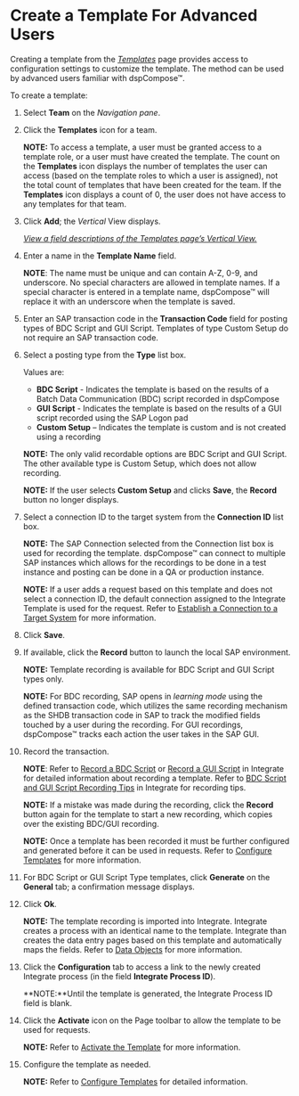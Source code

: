 # Create a Template For Advanced Users

Creating a template from the *[Templates](../Page_Desc/Templates_H.htm)*
page provides access to configuration settings to customize the
template. The method can be used by advanced users familiar with
dspCompose™.

To create a template:

1.  Select **Team** on the *Navigation pane*.

2.  Click the **Templates** icon for a team.
    
    **NOTE:** To access a template, a user must be granted access to a
    template role, or a user must have created the template. The count
    on the **Templates** icon displays the number of templates the user
    can access (based on the template roles to which a user is
    assigned), not the total count of templates that have been created
    for the team. If the **Templates** icon displays a count of 0, the
    user does not have access to any templates for that team.

3.  Click **Add**; the *Vertical* View displays.
    
    *[View a field descriptions of the Templates page’s Vertical
    View.](../Page_Desc/Templates_H.htm#Templates_V_All_Tabs)*

4.  Enter a name in the **Template Name** field.
    
    **NOTE**: The name must be unique and can contain A-Z, 0-9, and
    underscore. No special characters are allowed in template names. If
    a special character is entered in a template name, dspCompose™ will
    replace it with an underscore when the template is saved.

5.  Enter an SAP transaction code in the **Transaction Code** field for
    posting types of BDC Script and GUI Script. Templates of type Custom
    Setup do not require an SAP transaction code.

6.  Select a posting type from the **Type** list box.
    
    Values are:
    
      - **BDC Script** - Indicates the template is based on the results
        of a Batch Data Communication (BDC) script recorded in
        dspCompose
      - **GUI Script** - Indicates the template is based on the results
        of a GUI script recorded using the SAP Logon pad
      - **Custom Setup** – Indicates the template is custom and is not
        created using a recording
    
    **NOTE:** The only valid recordable options are BDC Script and GUI
    Script. The other available type is Custom Setup, which does not
    allow recording.
    
    **NOTE:** If the user selects **Custom Setup** and clicks **Save**,
    the **Record** button no longer displays.

7.  Select a connection ID to the target system from the **Connection
    ID** list box.
    
    **NOTE:** The SAP Connection selected from the Connection list box
    is used for recording the template. dspCompose™ can connect to
    multiple SAP instances which allows for the recordings to be done in
    a test instance and posting can be done in a QA or production
    instance.
    
    **NOTE:** If a user adds a request based on this template and does
    not select a connection ID, the default connection assigned to the
    Integrate Template is used for the request. Refer to [Establish a
    Connection to a Target
    System](../../../Platform/Common/Use_Cases/Establish_a_Connection_to_a_target_system_Overview.htm)
    for more information.

8.  Click **Save**.

9.  If available, click the **Record** button to launch the local SAP
    environment.
    
    **NOTE:** Template recording is available for BDC Script and GUI
    Script types only.
    
    **NOTE:** For BDC recording, SAP opens in *learning mode* using the
    defined transaction code, which utilizes the same recording
    mechanism as the SHDB transaction code in SAP to track the modified
    fields touched by a user during the recording. For GUI recordings,
    dspCompose™ tracks each action the user takes in the SAP GUI.

10. Record the transaction.
    
    **NOTE**: Refer to [Record a BDC
    Script](../../../Platform/Integrate/Use_Cases/Record_a_BDC_Script.htm)
    or [Record a GUI
    Script](../../../Platform/Integrate/Use_Cases/Record_a_GUI_Script.htm)
    in Integrate for detailed information about recording a template.
    Refer to [BDC Script and GUI Script Recording
    Tips](../../../Platform/Integrate/Use_Cases/BDCScriptGUIScriptRecTips.htm)
    in Integrate for recording tips.
    
    **NOTE:** If a mistake was made during the recording, click the
    **Record** button again for the template to start a new recording,
    which copies over the existing BDC/GUI recording.
    
    **NOTE:** Once a template has been recorded it must be further
    configured and generated before it can be used in requests. Refer to
    [Configure Templates](Configure_Templates.htm) for more information.

11. For BDC Script or GUI Script Type templates, click **Generate** on
    the **General** tab; a confirmation message displays.

12. Click **Ok**.
    
    **NOTE:** The template recording is imported into Integrate.
    Integrate creates a process with an identical name to the template.
    Integrate than creates the data entry pages based on this template
    and automatically maps the fields. Refer to [Data
    Objects](Data_Objects.htm) for more information.

13. Click the **Configuration** tab to access a link to the newly
    created Integrate process (in the field **Integrate Process ID**).
    
    **NOTE:**Until the template is generated, the Integrate Process ID
    field is blank.

14. Click the **Activate** icon on the Page toolbar to allow the
    template to be used for requests.
    
    **NOTE:** Refer to [Activate the
    Template](Activate_the_Template.htm) for more information.

15. Configure the template as needed.
    
    **NOTE:** Refer to [Configure Templates](Configure_Templates.htm)
    for detailed information.
